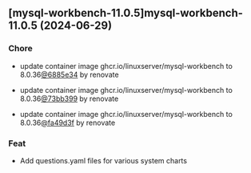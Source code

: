 

## [mysql-workbench-11.0.5]mysql-workbench-11.0.5 (2024-06-29)

### Chore



- update container image ghcr.io/linuxserver/mysql-workbench to 8.0.36[@6885e34](https://github.com/6885e34) by renovate

- update container image ghcr.io/linuxserver/mysql-workbench to 8.0.36[@73bb399](https://github.com/73bb399) by renovate

- update container image ghcr.io/linuxserver/mysql-workbench to 8.0.36[@fa49d3f](https://github.com/fa49d3f) by renovate

### Feat



- Add questions.yaml files for various system charts